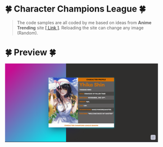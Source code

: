 # 🍀 Character Champions League 🍀
> The code samples are all coded by me based on ideas from <b>Anime Trending</b> site <a href="https://www.facebook.com/Anitrendz">[ Link ]</a>.
> Reloading the site can change any image (Random).
# 🍀 Preview 🍀
<a align="right" href="https://nino.is-a.dev/" target="_blank">
    <img align="center" width="auto" src="https://raw.githubusercontent.com/TokisakiNinoVn/CharacterChampionsLeague/main/preview.png"/>
</a>

